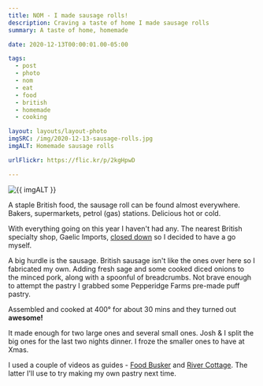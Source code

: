 ```yaml
---
title: NOM - I made sausage rolls!
description: Craving a taste of home I made sausage rolls
summary: A taste of home, homemade

date: 2020-12-13T00:00:01.00-05:00

tags:
  - post
  - photo
  - nom
  - eat
  - food
  - british
  - homemade
  - cooking

layout: layouts/layout-photo
imgSRC: /img/2020-12-13-sausage-rolls.jpg
imgALT: Homemade sausage rolls

urlFlickr: https://flic.kr/p/2kgHpwD

---
```

<p><img class="u-photo img-polaroid" src="{{ imgSRC }}" alt="{{ imgALT }}"></p>

A staple British food, the sausage roll can be found almost everywhere. Bakers, supermarkets, petrol (gas) stations. Delicious hot or cold.

With everything going on this year I haven't had any. The nearest British specialty shop, Gaelic Imports, [closed down](https://davidjohnmead.com/posts/2020-05-25-gaelic-imports-closes/ "my post about it") so I decided to have a go myself.

A big hurdle is the sausage. British sausage isn't like the ones over here so I fabricated my own. Adding fresh sage and some cooked diced onions to the minced pork, along with a spoonful of breadcrumbs. Not brave enough to attempt the pastry I grabbed some Pepperidge Farms pre-made puff pastry.

Assembled and cooked at 400&deg; for about 30 mins and they turned out <strong>awesome!</strong>

It made enough for two large ones and several small ones.  Josh &amp; I split the big ones for the last two nights dinner. I froze the smaller ones to have at Xmas.

I used a couple of videos as guides - [Food Busker](https://youtu.be/rXIrnyitnqM) and [River Cottage](https://youtu.be/oKWNqzG0kko). The latter I'll use to try making my own pastry next time.

